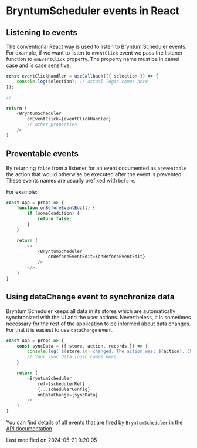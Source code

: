 # BryntumScheduler events in React

## Listening to events

The conventional React way is used to listen to Bryntum Scheduler events. For example, if we want to listen
to `eventClick` event we pass the listener function to `onEventClick` property. The property name must be in camel 
case and is case sensitive.

```javascript
const eventClickHandler = useCallback(({ selection }) => {
    console.log(selection); // actual logic comes here
});

// ...

return (
    <BryntumScheduler
        onEventClick={eventClickHandler}
        // other properties
    />
)
```

## Preventable events

By returning `false` from a listener for an event documented as `preventable` the action that would otherwise be
executed after the event is prevented. These events names are usually prefixed with `before`.

For example:

```javascript
const App = props => {
    function onBeforeEventEdit() {
        if (someCondition) {
            return false;
        }
    }

    return (
        <>
            <BryntumScheduler
                onBeforeEventEdit={onBeforeEventEdit}
            />
        </>
    )
}
```

## Using dataChange event to synchronize data

Bryntum Scheduler keeps all data in its stores which are automatically synchronized with the UI and the user actions.
Nevertheless, it is sometimes necessary for the rest of the application to be informed about data changes. For that
it is easiest to use `dataChange` event.

```javascript
const App = props => {
    const syncData = ({ store, action, records }) => {
        console.log(`${store.id} changed. The action was: ${action}. Changed records: `, records);
        // Your sync data logic comes here
    }

    return (
        <BryntumScheduler
            ref={schedulerRef}
            {...schedulerConfig}
            onDataChange={syncData}
        />
    )
}
```

You can find details of all events that are fired by `BryntumScheduler` in
the [API documentation](https://bryntum.com/products/scheduler/docs/api/Scheduler/view/Scheduler#events).


<p class="last-modified">Last modified on 2024-05-21 9:20:05</p>